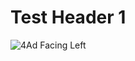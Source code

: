 # Test Header 1
![4Ad Facing Left](https://user-images.githubusercontent.com/84880368/177412977-f3115d80-2ec3-4ee0-9f46-24ba1efa90ac.png)
